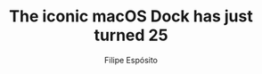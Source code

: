 ---
layout: post
title: "The iconic macOS Dock has just turned 25"
link: "https://9to5mac.com/2025/01/06/macos-dock-just-turned-25/"
author: "Filipe Espósito"
published_date: "06/01/2025"
description: "Apple’s macOS has changed a lot since its first version, but it still retains a lot of elements from the early days that make macOS unique. One of those elements is the iconic Dock, which lets users keep their favorite apps accessible with just a click – and you may not have known this, but the macOS Dock just turned 25, and there’s a cool story behind it."
language: "en"
categories: 
   - Liens
tags: "apple"
og-tags: "apple"
permalink: /:categories/:year/:month/:day/:title/
---